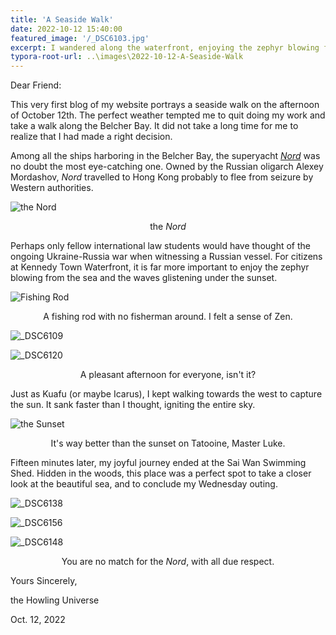 ```yaml
---
title: 'A Seaside Walk'
date: 2022-10-12 15:40:00
featured_image: '/_DSC6103.jpg'
excerpt: I wandered along the waterfront, enjoying the zephyr blowing from the sea and the waves glistening under the sunset.
typora-root-url: ..\images\2022-10-12-A-Seaside-Walk
---
```


Dear Friend:



This very first blog of my website portrays a seaside walk on the afternoon of October 12th. The perfect weather tempted me to quit doing my work and take a walk along the Belcher Bay. It did not take a long time for me to realize that I had made a right decision.



Among all the ships harboring in the Belcher Bay, the superyacht *[Nord](https://en.wikipedia.org/wiki/Nord_(yacht))* was no doubt the most eye-catching one. Owned by the Russian oligarch Alexey Mordashov, *Nord* travelled to Hong Kong probably to flee from seizure by Western authorities. 

![the Nord](/_DSC6102.jpg)

<center>the <i>Nord</i></center>



Perhaps only fellow international law students would have thought of the ongoing Ukraine-Russia war when witnessing a Russian vessel. For citizens at Kennedy Town Waterfront, it is far more important to enjoy the zephyr blowing from the sea and the waves glistening under the sunset.

![Fishing Rod](/images/2022-10-12-A-Seaside-Walk/_DSC6103.jpg)

<center>A fishing rod with no fisherman around. I felt a sense of Zen.</center>



![_DSC6109](/images/2022-10-12-A-Seaside-Walk/_DSC6109.jpg)



![_DSC6120](/images/2022-10-12-A-Seaside-Walk/_DSC6120.jpg)

<center>A pleasant afternoon for everyone, isn't it?</center>



Just as Kuafu (or maybe Icarus), I kept walking towards the west to capture the sun. It sank faster than I thought, igniting the entire sky. 

![the Sunset](/images/2022-10-12-A-Seaside-Walk/_DSC6129.jpg)

<center>It's way better than the sunset on Tatooine, Master Luke.</center>



Fifteen minutes later, my joyful journey ended at the Sai Wan Swimming Shed. Hidden in the woods, this place was a perfect spot to take a closer look at the beautiful sea, and to conclude my Wednesday outing.

![_DSC6138](/images/2022-10-12-A-Seaside-Walk/_DSC6138.jpg)



![_DSC6156](/images/2022-10-12-A-Seaside-Walk/_DSC6156.jpg)



![_DSC6148](/images/2022-10-12-A-Seaside-Walk/_DSC6148.jpg)

<center>You are no match for the <i>Nord</i>, with all due respect.</center>





Yours Sincerely,

the Howling Universe

Oct. 12, 2022

